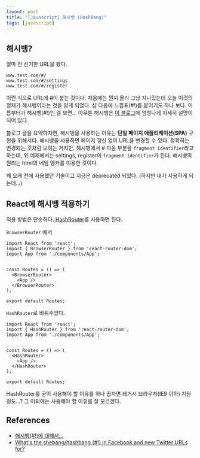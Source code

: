 ```yaml
---
layout: post
title: "[Javascript] 해시뱅 (HashBang)"
tags: [javascript]
---
```


## 해시뱅?

얼마 전 신기한 URL을 봤다.

```text
www.test.com/#/
www.test.com/#/settings
www.test.com/#/register
```

이런 식으로 URL에 #이 붙는 것이다. 처음에는 뭔지 몰라 그냥 지나갔는데 오늘 이것의 정체가 해시뱅이라는 것을 알게 되었다. 샵 다음에 느낌표(#!)를 붙이기도 하나 보다. 이름부터가 해시뱅(#!)인 걸 보면... 아무튼 해시뱅은 [이 블로그](https://blog.outsider.ne.kr/698)에 엄청나게 자세히 설명이 되어 있다.

블로그 글을 요약하자면, 해시뱅을 사용하는 이유는 **단일 페이지 애플리케이션(SPA)** 구현을 위해서다. 해시뱅을 사용하면 페이지 갱신 없이 URL을 변경할 수 있다. 정확히는 변경되는 것처럼 보이는 거지만. 해시뱅에서 # 다음 부분을 `fragment identifier`라고 하는데, 위 예제에서는 settings, register이 `fragment identifier`가 된다. 해시뱅의 원리는 html의 네임 앵커를 이용한 것이다.

꽤 오래 전에 사용했던 기술이고 지금은 deprecated 되었다. (하지만 내가 사용하게 되는데...)

## React에 해시뱅 적용하기

적용 방법은 단순하다. [HashRouter](https://github.com/ReactTraining/react-router/blob/master/packages/react-router-dom/docs/api/HashRouter.md)를 사용하면 된다.

`BrowserRouter` 에서

```text
import React from 'react';
import { BrowserRouter } from 'react-router-dom';
import App from './components/App';


const Routes = () => (
  <BrowserRouter>
    <App />
  </BrowserRouter>
);

export default Routes;
```

`HashRouter`로 바꿔주었다.

```text
import React from 'react';
import { HashRouter } from 'react-router-dom';
import App from './components/App';


const Routes = () => (
  <HashRouter>
    <App />
  </HashRouter>
);

export default Routes;
```

HashRouter를 굳이 사용해야 할 이유를 하나 꼽자면 레거시 브라우저(IE9 이하) 지원 정도...? 그 이외에는 사용해야 할 이유를 잘 모르겠다.

## References

* [해시뱅(#!)에 대해서...](https://blog.outsider.ne.kr/698)
* [What's the shebang/hashbang (#!) in Facebook and new Twitter URLs for?](https://stackoverflow.com/questions/3009380/whats-the-shebang-hashbang-in-facebook-and-new-twitter-urls-for)
